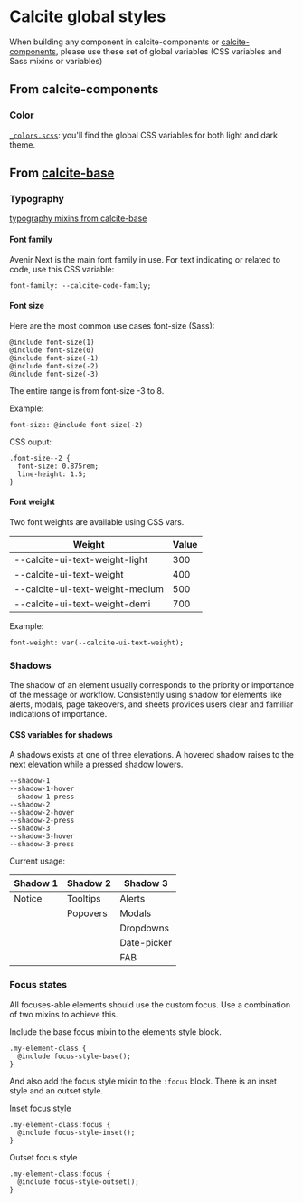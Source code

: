 # Calcite global styles

When building any component in calcite-components or [calcite-components](https://github.com/esri/calcite-components), please use these set of global variables (CSS variables and Sass mixins or variables)

## From calcite-components

### Color

[`_colors.scss`](https://github.com/Esri/calcite-components/blob/master/src/assets/styles/_colors.scss): you'll find the global CSS variables for both light and dark theme.

## From [calcite-base](https://github.com/esri/calcite-base)

### Typography

[typography mixins from calcite-base](https://github.com/Esri/calcite-base/blob/master/dist/_type.scss)

#### Font family

Avenir Next is the main font family in use.
For text indicating or related to code, use this CSS variable:

```
font-family: --calcite-code-family;
```

#### Font size

Here are the most common use cases font-size (Sass):

```
@include font-size(1)
@include font-size(0)
@include font-size(-1)
@include font-size(-2)
@include font-size(-3)
```

The entire range is from font-size -3 to 8.

Example:

`font-size: @include font-size(-2)`

CSS ouput:

```
.font-size--2 {
  font-size: 0.875rem;
  line-height: 1.5;
}
```

#### Font weight

Two font weights are available using CSS vars.

| Weight                          | Value |
| ------------------------------- | ----- |
| --calcite-ui-text-weight-light  | 300   |
| --calcite-ui-text-weight        | 400   |
| --calcite-ui-text-weight-medium | 500   |
| --calcite-ui-text-weight-demi   | 700   |

Example:

```
font-weight: var(--calcite-ui-text-weight);
```

### Shadows

The shadow of an element usually corresponds to the priority or importance of the message or workflow. Consistently using shadow for elements like alerts, modals, page takeovers, and sheets provides users clear and familiar indications of importance.

#### CSS variables for shadows

A shadows exists at one of three elevations. A hovered shadow raises to the next elevation while a pressed shadow
lowers.

```
--shadow-1
--shadow-1-hover
--shadow-1-press
--shadow-2
--shadow-2-hover
--shadow-2-press
--shadow-3
--shadow-3-hover
--shadow-3-press
```

Current usage:

| Shadow 1 | Shadow 2 | Shadow 3    |
| -------- | -------- | ----------- |
| Notice   | Tooltips | Alerts      |
|          | Popovers | Modals      |
|          |          | Dropdowns   |
|          |          | Date-picker |
|          |          | FAB         |

### Focus states

All focuses-able elements should use the custom focus. Use a combination of two mixins to achieve this.

Include the base focus mixin to the elements style block.

```
.my-element-class {
  @include focus-style-base();
}

```

And also add the focus style mixin to the `:focus` block. There is an inset style and an outset style.

Inset focus style

```
.my-element-class:focus {
  @include focus-style-inset();
}
```

Outset focus style

```
.my-element-class:focus {
  @include focus-style-outset();
}
```
